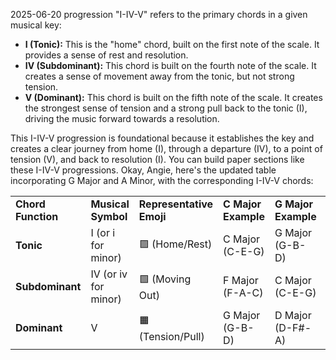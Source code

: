 2025-06-20
progression "I-IV-V" refers to the primary chords in a given musical key:

- **I (Tonic):** This is the "home" chord, built on the first note of the scale. It provides a sense of rest and resolution.
- **IV (Subdominant):** This chord is built on the fourth note of the scale. It creates a sense of movement away from the tonic, but not strong tension.
- **V (Dominant):** This chord is built on the fifth note of the scale. It creates the strongest sense of tension and a strong pull back to the tonic (I), driving the music forward towards a resolution.

This I-IV-V progression is foundational because it establishes the key and creates a clear journey from home (I), through a departure (IV), to a point of tension (V), and back to resolution (I). You can build paper sections like these I-IV-V progressions.
Okay, Angie, here's the updated table incorporating G Major and A Minor, with the corresponding I-IV-V chords:
 
|                    |                      |                          |                     |                     |                     |
| ------------------ | -------------------- | ------------------------ | ------------------- | ------------------- | ------------------- |
| **Chord Function** | **Musical Symbol**   | **Representative Emoji** | **C Major Example** | **G Major Example** | **A Minor Example** |
| **Tonic**          | I (or i for minor)   | 🟪 (Home/Rest)           | C Major (C-E-G)     | G Major (G-B-D)     | A Minor (A-C-E)     |
| **Subdominant**    | IV (or iv for minor) | 🟩 (Moving Out)          | F Major (F-A-C)     | C Major (C-E-G)     | D Minor (D-F-A)     |
| **Dominant**       | V                    | 🟧 (Tension/Pull)        | G Major (G-B-D)     | D Major (D-F#-A)    | E Major (E-G#-B)    |
